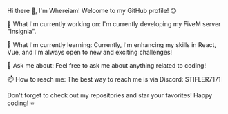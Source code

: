 Hi there 👋, I'm Whereiam!
Welcome to my GitHub profile! 😊

🔭 What I'm currently working on: I'm currently developing my FiveM server "Insignia".

🌱 What I'm currently learning: Currently, I'm enhancing my skills in React, Vue, and I'm always open to new and exciting challenges!

💬 Ask me about: Feel free to ask me about anything related to coding!

📫 How to reach me: The best way to reach me is via Discord: STIFLER7171

Don't forget to check out my repositories and star your favorites! Happy coding! ⭐
